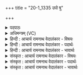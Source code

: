 +++
title = "20-1_1335 उपो षु"

+++
<details><summary>पदपाठः</summary>

उ꣡प꣢꣯। उ꣣। सु꣢। जा꣣त꣢म्। अ꣣प्तु꣡र꣢म्। गो꣡भिः꣢꣯। भ꣣ङ्ग꣢म्। प꣡रि꣢꣯ष्कृतम्। प꣡रि꣢꣯। कृ꣣तम्। इ꣡न्दु꣢꣯म्। दे꣣वाः꣢। अ꣣यासिषुः। १३३५।
</details>

<details><summary>अधिमन्त्रम् (VC)</summary>

- पवमानः सोमः
- अहमीयुराङ्गिरसः
- गायत्री
- षड्जः
</details>

<details><summary>हिन्दी : आचार्य रामनाथ वेदालंकार - विषयः</summary>

प्रथम ऋचा की व्याख्या पूर्वार्चिक में ४८७ क्रमाङ्क पर परमात्मा की प्राप्ति के विषय में और उत्तरार्चिक में ७६२ क्रमाङ्क पर जीवात्मा तथा राजा के विषय में की जा चुकी है। यहाँ परमात्मा और चन्द्रमा का विषय वर्णित करते हैं।
</details>

<details><summary>हिन्दी : आचार्य रामनाथ वेदालंकार - पदार्थः</summary>

पदार्थान्वयभाषाः -  प्रथम—परमात्मा के पक्ष में। (सुजातम्) सुप्रसिद्ध, (अप्तुरम्) व्यापक चन्द्र, सूर्य, ग्रह, नक्षत्र आदि लोकों को वेग से चलानेवाले, (गोभिः) वेद-वाणियों से (भङ्गम्) काम, क्रोध आदि रिपुओं के भञ्जक, (परिष्कृतम्) गुणों से अलङ्कृत, (इन्दुम्) तेज से दीप्त वा आनन्द-रसों से भिगोनेवाले परमात्मा को (देवाः) विद्वान् लोग वा आत्मा, मन, बुद्धि, प्राण आदि बल की प्राप्ति के लिए (उप उ अयासिषुः) प्राप्त करते हैं ॥ द्वितीय—चन्द्रमा के पक्ष में (सुजातम्) पृथिवी के सुपुत्र, (अप्तुरम्) अन्तरिक्ष में पृथिवी और सूर्य के चारों ओर दौड़नेवाले, (गोभिः भङ्गम्) कहीं भूमियों में दरार पड़े हुए और कहीं (परिष्कृतम्) परिष्कृत अर्थात् समतल (इन्दुम्) चन्द्रमा को (देवाः) सूर्य-किरणें (अयासिषुः) प्रकाशित करने के लिए प्राप्त करती हैं ॥१॥ इस मन्त्र में श्लेषालङ्कार है ॥१॥
</details>

<details><summary>हिन्दी : आचार्य रामनाथ वेदालंकार - भावार्थः</summary>

भावार्थभाषाः -  जैसे सब जड़ पदार्थ और चेतन प्राणी जगदीश्वर के आश्रय से रहते हैं,वैसे ही हमारे सौर लोक के मङ्गल,बुध,पृथिवी,चन्द्रमा आदि ग्रह-उपग्रह सूर्य के आश्रय से रहते हैं और सूर्य भी जगदीश्वर के अधीन है ॥१॥
</details>

<details><summary>संस्कृत : आचार्य रामनाथ वेदालंकार - विषयः</summary>

तत्र प्रथमा ऋक् पूर्वार्चिके ४८७ क्रमाङ्के परमात्मप्राप्तिविषये उत्तरार्चिके ७६२ क्रमाङ्के च जीवात्मनृपत्योर्विषये व्याख्यातपूर्वा। अत्र परमात्मचन्द्रमसोर्विषय उच्यते।
</details>

<details><summary>संस्कृत : आचार्य रामनाथ वेदालंकार - पदार्थः</summary>

पदार्थान्वयभाषाः -  प्रथमः—परमात्मपरः। (सु जातम्) सुप्रसिद्धम्, (अप्तुरम्) अपः व्यापकान् चन्द्रसूर्यग्रहनक्षत्रादिलोकान् त्वरयति वेगेन चालयतीति तम्, (गोभिः) वेदवाग्भिः (भङ्गम्) कामक्रोधादिरिपूणां भञ्जकम्, (परिष्कृतम्) गुणैरलङ्कृतम्। [संपर्युपेभ्यः करोतौ भूषणे। अ० ६।१।१३७ इत्यनेन परिपूर्वात् करोतेः भूषणेऽर्थे सुडागमः।] (इन्दुम्) तेजसा दीप्तम्, आनन्दरसैः क्लेदकं परमात्मानम्। [इन्दुः इन्धेरुनत्तेर्वा। निरु० १०।४०।] (देवाः) विद्वांसो जना आत्ममनोबुद्धिप्राणादयो वा, बलप्राप्त्यर्थम् (उप उ अयासिषुः) उपगच्छन्ति ॥ द्वितीयः—चन्द्रपरः। (सुजातम्) पृथिव्याः सुपुत्रम्, (अप्तुरम्) अप्सु अन्तरिक्षे त्वरते पृथिवीं सूर्यं च परितो धावतीति अप्तुरः तम्। [आपः इत्यन्तरिक्षनामसु पठितम्। निघं० १।३।] (गोभिः भङ्गम्) क्वचिद् भग्नभूमिकम्, क्वचिच्च (परिष्कृतम्) समतलम् (इन्दुम्) चन्द्रमसम् (देवाः) सूर्यकिरणाः (अयासिषुः) प्रकाशनार्थं गच्छन्ति ॥१॥ अत्र श्लेषालङ्कारः ॥१॥
</details>

<details><summary>संस्कृत : आचार्य रामनाथ वेदालंकार - भावार्थः</summary>

भावार्थभाषाः -  यथा सर्वे जडपदार्थाश्चेतनाः प्राणिनश्च जगदीश्वरमाश्रयन्ते तथाऽस्माकं सौरलोकस्य मङ्गलबुधपृथिवीचन्द्रादयो ग्रहोपग्रहाः सूर्यमाश्रयन्ते सूर्यश्चापि जगदीश्वराधीनः ॥१॥
</details>